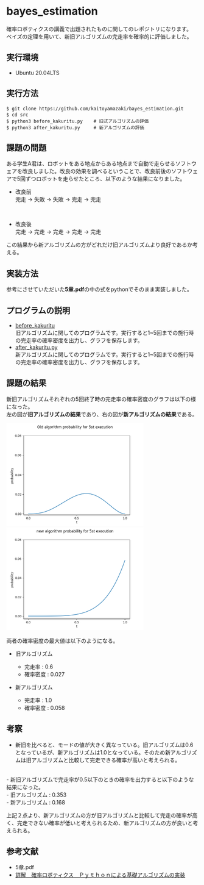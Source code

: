 # bayes_estimation

確率ロボティクスの講義で出題されたものに関してのレポジトリになります。</br>
ベイズの定理を用いて、新旧アルゴリズムの完走率を確率的に評価しました。</br>

## 実行環境

- Ubuntu 20.04LTS

## 実行方法

```
$ git clone https://github.com/kaitoyamazaki/bayes_estimation.git
$ cd src
$ python3 before_kakuritu.py    # 旧式アルゴリズムの評価
$ python3 after_kakuritu.py     # 新アルゴリズムの評価
```

## 課題の問題

ある学生A君は、ロボットをある地点からある地点まで自動で走らせるソフトウェアを改良しました。改良の効果を調べるということで、改良前後のソフトウェアで5回ずつロボットを走らせたところ、以下のような結果になりました。

- 改良前</br>
完走 → 失敗 → 失敗 → 完走 → 完走

</br>

- 改良後</br>
完走 → 完走 → 完走 → 完走 → 完走

この結果から新アルゴリズムの方がどれだけ旧アルゴリズムより良好であるか考える。

## 実装方法

参考にさせていただいた**5章.pdf**の中の式をpythonでそのまま実装しました。</br>

## プログラムの説明

- [before_kakuritu](https://github.com/kaitoyamazaki/bayes_estimation/blob/master/src/before_kairyou.py)</br>
旧アルゴリズムに関してのプログラムです。実行すると1~5回までの施行時の完走率の確率密度を出力し、グラフを保存します。</br>
- [after_kakuritu.py](https://github.com/kaitoyamazaki/bayes_estimation/blob/master/src/after_kakuritu.py)</br>
新アルゴリズムに関してのプログラムです。実行すると1~5回までの施行時の完走率の確率密度を出力し、グラフを保存します。</br>


## 課題の結果

新旧アルゴリズムそれぞれの5回終了時の完走率の確率密度のグラフは以下の様になった。</br>
左の図が**旧アルゴリズムの結果**であり、右の図が**新アルゴリズムの結果**である。</br>

<img src = "figure/旧式アルゴリズム_施行5回目の確率分布.png" width="360px"> <img src = "figure/新アルゴリズム_施行5回目の確率分布.png" width="360px">

両者の確率密度の最大値は以下のようになる。</br>

- 旧アルゴリズム</br>
    - 完走率 : 0.6</br>
    - 確率密度 : 0.027</br>

- 新アルゴリズム</br>
    - 完走率 : 1.0
    - 確率密度 : 0.058</br>

## 考察

- 新旧を比べると、モードの値が大きく異なっている。旧アルゴリズムは0.6となっているが、新アルゴリズムは1.0となっている。そのため新アルゴリズムは旧アルゴリズムと比較して完走できる確率が高いと考えられる。</br>
</br>
- 新旧アルゴリズムで完走率が0.5以下のときの確率を出力すると以下のような結果になった。</br>
    - 旧アルゴリズム : 0.353</br>
    - 新アルゴリズム : 0.168</br>

上記２点より、新アルゴリズムの方が旧アルゴリズムと比較して完走の確率が高く、完走できない確率が低いと考えられるため、新アルゴリズムの方が良いと考えられる。

## 参考文献

- 5章.pdf
- [詳解　確率ロボティクス　Ｐｙｔｈｏｎによる基礎アルゴリズムの実装](https://bookclub.kodansha.co.jp/product?item=0000276064)

